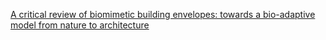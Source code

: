 [A critical review of biomimetic building envelopes: towards a bio-adaptive model from nature to architecture](https://www.sciencedirect.com/science/article/pii/S1364032122007328?via%3Dihub)

